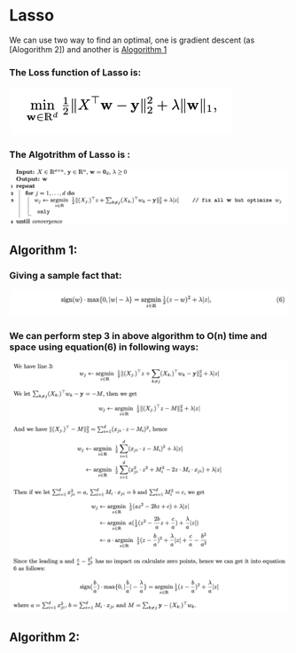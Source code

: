# Lasso

We can use two way to find an optimal, one is gradient descent (as [Alogorithm 2]) and another is [Alogorithm 1](https://github.com/bochendong/Machine-learning/tree/master/preceptorn)
### The Loss function of Lasso is:

![Lasso1](https://github.com/bochendong/Machine-learning/raw/master/Linear_regression/image/Lasso1.png)

### The Algotrithm of Lasso is :

![Lasso2](https://github.com/bochendong/Machine-learning/raw/master/Linear_regression/image/Lasso2.png)

## Algorithm 1:
### Giving a sample fact that:

![Lasso3](https://github.com/bochendong/Machine-learning/raw/master/Linear_regression/image/Lasso3.png)

### We can perform step 3 in above algorithm to O(n) time and space using equation(6) in following ways:

![Lasso4](https://github.com/bochendong/Machine-learning/raw/master/Linear_regression/image/Lasso4.png)

## Algorithm 2:
